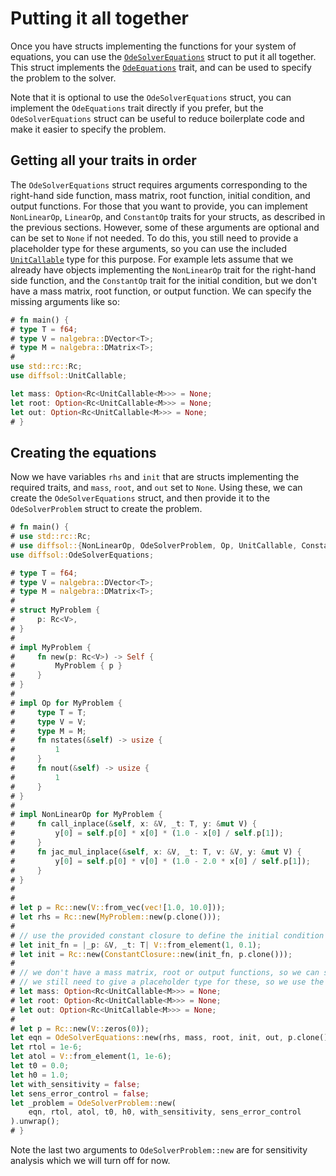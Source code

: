 # Putting it all together

Once you have structs implementing the functions for your system of equations, you can use the [`OdeSolverEquations`](https://docs.rs/diffsol/latest/diffsol/ode_solver/equations/struct.OdeSolverEquations.html) struct
to put it all together. This struct implements the [`OdeEquations`](https://docs.rs/diffsol/latest/diffsol/ode_solver/equations/trait.OdeEquations.html) trait, and can be used to specify the problem to the solver.

Note that it is optional to use the `OdeSolverEquations` struct, you can implement the `OdeEquations` trait directly if you prefer, but the `OdeSolverEquations` struct can be useful to reduce boilerplate code 
and make it easier to specify the problem.

## Getting all your traits in order

The `OdeSolverEquations` struct requires arguments corresponding to the right-hand side function, mass matrix, root function, initial condition, and output functions.
For those that you want to provide, you can implement `NonLinearOp`, `LinearOp`, and `ConstantOp` traits for your structs, as described in the previous sections.
However, some of these arguments are optional and can be set to `None` if not needed. To do this, you still need to provide a placeholder type for these arguments, so you can use the 
included [`UnitCallable`](https://docs.rs/diffsol/latest/diffsol/op/unit/struct.UnitCallable.html) type for this purpose. For example lets assume that we already have objects implementing 
the `NonLinearOp` trait for the right-hand side function, and the `ConstantOp` trait for the initial condition, but we don't have a mass matrix, root function, or output function.
We can specify the missing arguments like so:

```rust
# fn main() {
# type T = f64;
# type V = nalgebra::DVector<T>;
# type M = nalgebra::DMatrix<T>;
#
use std::rc::Rc;
use diffsol::UnitCallable;

let mass: Option<Rc<UnitCallable<M>>> = None;
let root: Option<Rc<UnitCallable<M>>> = None;
let out: Option<Rc<UnitCallable<M>>> = None;
# }
```

## Creating the equations

Now we have variables `rhs` and `init` that are structs implementing the required traits, and `mass`, `root`, and `out` set to `None`. Using these, we can create the `OdeSolverEquations` struct,
and then provide it to the `OdeSolverProblem` struct to create the problem. 

```rust
# fn main() {
# use std::rc::Rc;
# use diffsol::{NonLinearOp, OdeSolverProblem, Op, UnitCallable, ConstantClosure};
use diffsol::OdeSolverEquations;

# type T = f64;
# type V = nalgebra::DVector<T>;
# type M = nalgebra::DMatrix<T>;
# 
# struct MyProblem {
#     p: Rc<V>,
# }
# 
# impl MyProblem {
#     fn new(p: Rc<V>) -> Self {
#         MyProblem { p }
#     }
# }
# 
# impl Op for MyProblem {
#     type T = T;
#     type V = V;
#     type M = M;
#     fn nstates(&self) -> usize {
#         1
#     }
#     fn nout(&self) -> usize {
#         1
#     }
# }
# 
# impl NonLinearOp for MyProblem {
#     fn call_inplace(&self, x: &V, _t: T, y: &mut V) {
#         y[0] = self.p[0] * x[0] * (1.0 - x[0] / self.p[1]);
#     }
#     fn jac_mul_inplace(&self, x: &V, _t: T, v: &V, y: &mut V) {
#         y[0] = self.p[0] * v[0] * (1.0 - 2.0 * x[0] / self.p[1]);
#     }
# }
# 
# 
# let p = Rc::new(V::from_vec(vec![1.0, 10.0]));
# let rhs = Rc::new(MyProblem::new(p.clone()));
# 
# // use the provided constant closure to define the initial condition
# let init_fn = |_p: &V, _t: T| V::from_element(1, 0.1);
# let init = Rc::new(ConstantClosure::new(init_fn, p.clone()));
# 
# // we don't have a mass matrix, root or output functions, so we can set to None
# // we still need to give a placeholder type for these, so we use the diffsol::UnitCallable type
# let mass: Option<Rc<UnitCallable<M>>> = None;
# let root: Option<Rc<UnitCallable<M>>> = None;
# let out: Option<Rc<UnitCallable<M>>> = None;
# 
# let p = Rc::new(V::zeros(0));
let eqn = OdeSolverEquations::new(rhs, mass, root, init, out, p.clone());
let rtol = 1e-6;
let atol = V::from_element(1, 1e-6);
let t0 = 0.0;
let h0 = 1.0;
let with_sensitivity = false;
let sens_error_control = false;
let _problem = OdeSolverProblem::new(
    eqn, rtol, atol, t0, h0, with_sensitivity, sens_error_control
).unwrap();
# }
```

Note the last two arguments to `OdeSolverProblem::new` are for sensitivity analysis which we will turn off for now.

